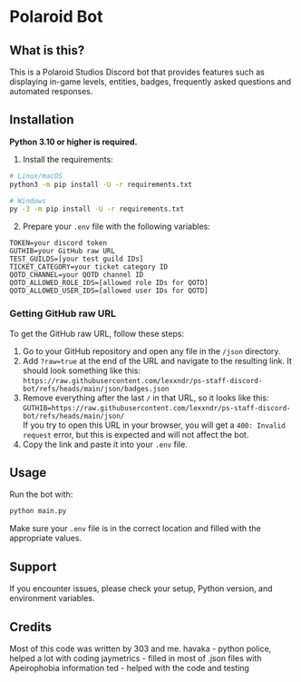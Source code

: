 # Polaroid Bot

## What is this?
This is a Polaroid Studios Discord bot that provides features such as displaying in-game levels, entities, badges, frequently asked questions and automated responses.

## Installation
**Python 3.10 or higher is required.**

1. Install the requirements:
```sh
# Linux/macOS
python3 -m pip install -U -r requirements.txt

# Windows
py -3 -m pip install -U -r requirements.txt
```

2. Prepare your `.env` file with the following variables:
```
TOKEN=your discord token
GUTHIB=your GitHub raw URL
TEST_GUILDS=[your test guild IDs]
TICKET_CATEGORY=your ticket category ID
QOTD_CHANNEL=your QOTD channel ID
QOTD_ALLOWED_ROLE_IDS=[allowed role IDs for QOTD]
QOTD_ALLOWED_USER_IDS=[allowed user IDs for QOTD]
```

### Getting GitHub raw URL

To get the GitHub raw URL, follow these steps:

1. Go to your GitHub repository and open any file in the `/json` directory.
2. Add `?raw=true` at the end of the URL and navigate to the resulting link. It should look something like this:  
   `https://raw.githubusercontent.com/lexxndr/ps-staff-discord-bot/refs/heads/main/json/badges.json`
3. Remove everything after the last `/` in that URL, so it looks like this:  
   `GUTHIB=https://raw.githubusercontent.com/lexxndr/ps-staff-discord-bot/refs/heads/main/json/`  
   If you try to open this URL in your browser, you will get a `400: Invalid request` error, but this is expected and will not affect the bot.
4. Copy the link and paste it into your `.env` file.

## Usage
Run the bot with:
```sh
python main.py
```
Make sure your `.env` file is in the correct location and filled with the appropriate values.

## Support
If you encounter issues, please check your setup, Python version, and environment variables.

## Credits
Most of this code was written by 303 and me.
havaka - python police, helped a lot with coding
jaymetrics - filled in most of .json files with Apeirophobia information
ted - helped with the code and testing

